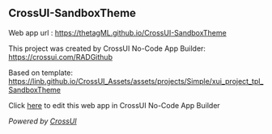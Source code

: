 ## CrossUI-SandboxTheme
Web app url : https://thetagML.github.io/CrossUI-SandboxTheme

This project was created by CrossUI No-Code App Builder: https://crossui.com/RADGithub

Based on template: https://linb.github.io/CrossUI_Assets/assets/projects/Simple/xui_project_tpl_SandboxTheme

Click [here](https://crossui.com/RADGithub/#!from=github&owner=thetagML&repo=CrossUI-SandboxTheme) to edit this web app in CrossUI No-Code App Builder

<i>Powered by [CrossUI](https://crossui.com)</i>
